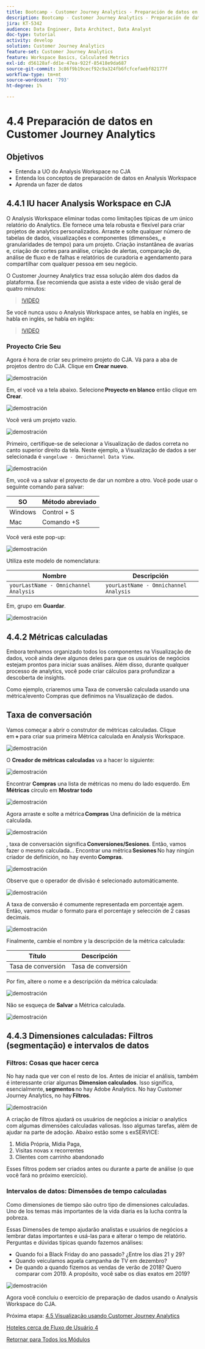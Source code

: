 ```yaml
---
title: Bootcamp - Customer Journey Analytics - Preparación de datos en Analysis Workspace - Brasil
description: Bootcamp - Customer Journey Analytics - Preparación de datos en Analysis Workspace - Brasil
jira: KT-5342
audience: Data Engineer, Data Architect, Data Analyst
doc-type: tutorial
activity: develop
solution: Customer Journey Analytics
feature-set: Customer Journey Analytics
feature: Workspace Basics, Calculated Metrics
exl-id: d56128af-dd1e-47ea-922f-85418e9da687
source-git-commit: 3c86f9b19cecf92c9a324fb6fcfcefaebf82177f
workflow-type: tm+mt
source-wordcount: '793'
ht-degree: 1%

---
```


# 4.4 Preparación de datos en Customer Journey Analytics

## Objetivos

- Entenda a UO do Analysis Workspace no CJA
- Entenda los conceptos de preparación de datos en Analysis Workspace
- Aprenda un fazer de datos

## 4.4.1 IU hacer Analysis Workspace en CJA

O Analysis Workspace eliminar todas como limitações típicas de um único relatório do Analytics. Ele fornece uma tela robusta e flexível para criar projetos de analytics personalizados. Arraste e solte qualquer número de tabelas de dados, visualizações e componentes (dimensões,, e granularidades de tempo) para um projeto. Criação instantânea de avarias e, criação de cortes para análise, criação de alertas, comparação de, análise de fluxo e de falhas e relatórios de curadoria e agendamento para compartilhar com qualquer pessoa em seu negócio.

O Customer Journey Analytics traz essa solução além dos dados da plataforma. Ése recomienda que asista a este vídeo de visão geral de quatro minutos:

>[!VIDEO](https://video.tv.adobe.com/v/35109?quality=12&learn=on)

Se você nunca usou o Analysis Workspace antes, se habla en inglés, se habla en inglés, se habla en inglés:

>[!VIDEO](https://video.tv.adobe.com/v/26266?quality=12&learn=on)

### Proyecto Crie Seu

Agora é hora de criar seu primeiro projeto do CJA. Vá para a aba de projetos dentro do CJA. Clique em **Crear nuevo**.

![demostración](./images/prmenu.png)

Em, el você va a tela abaixo. Selecione **Proyecto en blanco** então clique em **Crear**.

![demostración](./images/prmenu1.png)

Você verá um projeto vazio.

![demostración](./images/premptyprojects.png)

Primeiro, certifique-se de selecionar a Visualização de dados correta no canto superior direito da tela. Neste ejemplo, a Visualização de dados a ser selecionada é `vangeluwe - Omnichannel Data View`.

![demostración](./images/prdv.png)

Em, você va a salvar el proyecto de dar un nombre a otro. Você pode usar o seguinte comando para salvar:

| SO | Método abreviado |
| ----------------- |-------------| 
| Windows | Control + S |
| Mac | Comando +S |

Você verá este pop-up:

![demostración](./images/prsave.png)

Utiliza este modelo de nomenclatura:

| Nombre | Descripción |
| ----------------- |-------------| 
| `yourLastName - Omnichannel Analysis` | `yourLastName - Omnichannel Analysis` |

Em, grupo em **Guardar**.

![demostración](./images/prsave2.png)

## 4.4.2 Métricas calculadas

Embora tenhamos organizado todos los componentes na Visualização de dados, você ainda deve algunos deles para que os usuários de negócios estejam prontos para iniciar suas análises. Além disso, durante qualquer processo de analytics, você pode criar cálculos para profundizar a descoberta de insights.

Como ejemplo, criaremos uma Taxa de conversão calculada usando una métrica/evento Compras que definimos na Visualização de dados.

## Taxa de conversación

Vamos começar a abrir o construtor de métricas calculadas. Clique em **+** para criar sua primeira Métrica calculada en Analysis Workspace.

![demostración](./images/pradd.png)

O **Creador de métricas calculadas** va a hacer lo siguiente:

![demostración](./images/prbuilder.png)

Encontrar **Compras** una lista de métricas no menu do lado esquerdo. Em **Métricas** círculo em **Mostrar todo**

![demostración](./images/calcbuildercr1.png)

Agora arraste e solte a métrica **Compras** Una definición de la métrica calculada.

![demostración](./images/calcbuildercr2.png)

, taxa de conversación significa **Conversiones/Sesiones**. Então, vamos fazer o mesmo calculada... Encontrar una métrica **Sesiones** No hay ningún criador de definición, no hay evento **Compras**.

![demostración](./images/calcbuildercr3.png)

Observe que o operador de divisão é selecionado automáticamente.

![demostración](./images/calcbuildercr4.png)

A taxa de conversão é comumente representada em porcentaje agem. Então, vamos mudar o formato para el porcentaje y selección de 2 casas decimais.

![demostración](./images/calcbuildercr5.png)

Finalmente, cambie el nombre y la descripción de la métrica calculada:

| Título | Descripción |
| ----------------- |-------------| 
| Tasa de conversión | Tasa de conversión |

Por fim, altere o nome e a descripción da métrica calculada:

![demostración](./images/calcbuildercr6.png)

Não se esqueça de **Salvar** a Métrica calculada.

![demostración](./images/pr9.png)

## 4.4.3 Dimensiones calculadas: Filtros (segmentação) e intervalos de datos

### Filtros: Cosas que hacer cerca

No hay nada que ver con el resto de los. Antes de iniciar el análisis, também é interessante criar algumas **Dimension calculados**. Isso significa, esencialmente, **segmentos** no hay Adobe Analytics. No hay Customer Journey Analytics, no hay **Filtros**.

![demostración](./images/prfilters.png)

A criação de filtros ajudará os usuários de negócios a iniciar o analytics com algumas dimensões calculadas valiosas. Isso algumas tarefas, além de ajudar na parte de adoção. Abaixo estão some s exSERVICE:

1. Mídia Própria, Mídia Paga,
2. Visitas novas x recorrentes
3. Clientes com carrinho abandonado

Esses filtros podem ser criados antes ou durante a parte de análise (o que você fará no próximo exercício).

### Intervalos de datos: Dimensões de tempo calculadas

Como dimensiones de tiempo são outro tipo de dimensiones calculadas. Uno de los temas más importantes de la vida diaria es la lucha contra la pobreza.

Essas Dimensões de tempo ajudarão analistas e usuários de negócios a lembrar datas importantes e usá-las para e alterar o tempo de relatório. Perguntas e dúvidas típicas quando fazemos análises:

- Quando foi a Black Friday do ano passado? ¿Entre los días 21 y 29?
- Quando veiculamos aquela campanha de TV em dezembro?
- De quando a quando fizemos as vendas de verão de 2018? Quero comparar com 2019. A propósito, você sabe os dias exatos em 2019?

![demostración](./images/timedimensions.png)

Agora você concluiu o exercício de preparação de dados usando o Analysis Workspace do CJA.

Próxima etapa: [4.5 Visualização usando Customer Journey Analytics](./ex5.md)

[Hoteles cerca de Fluxo de Usuário 4](./uc4.md)

[Retornar para Todos los Módulos](./../../overview.md)
